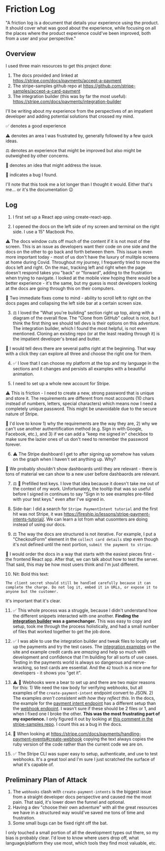 # Friction Log
"A friction log is a document that details your experience using the product. It should cover what was good about the experience, while
focusing on all the places where the product experience could've been improved, both from a user and your perspective."

## Overview
I used three main resources to get this project done:
1. The docs provided and linked at https://stripe.com/docs/payments/accept-a-payment
2. The stripe-samples github repo at https://github.com/stripe-samples/accept-a-card-payment
3. The integration builder (this was by far the most useful): https://stripe.com/docs/payments/integration-builder

I'll be writing about my experience from the perspectives of an impatient developer and adding potential solutions that crossed my mind.

✅ denotes a good experience

⚠️ denotes an area I was frustrated by, generally followed by a few quick ideas.

⚖️ denotes an experience that might be improved but also might be outweighed by other concerns.

🤔 denotes an idea that might address the issue.

🐛 indicates a bug I found.

I'll note that this took me a lot longer than I thought it would. Either that's me... or it's the documentation 😉


## Log
1. I first set up a React app using create-react-app.

2. I opened the docs on the left side of my screen and terminal on the right side. I use a 15" Macbook Pro.

⚠️ The docs window cuts off much of the content if it is not most of the screen. This is an issue as developers want their code on one side and the docs on the other to go back and forth between them. This issue is even more important today - most of us don't have the luxury of mulitple screens at home during Covid.
Throughout my journey, I frequently tried to move the docs left and right. On the mac, tracking left and right when the page doesn't respond takes you "back" or "forward", adding to the frustration when trying to navigate. I looked at the mobile view hoping there would be a better experience - it's the same, but my guess is most developers looking at the docs are going through this on their computers.

🤔 Two immediate fixes come to mind - ability to scroll left to right on the docs pages and collapsing the left side bar at a certain screen size.

3. ⚖️ I loved the "What you're building" section right up top, along with a diagram of the overall flow. The "Clone from GitHub" callout is nice, but I think the first thing we should tell devs is their options on this adventure. The integration builder, which I found the most helpful, is not even mentioned. Cloning an existing repo (or at the least reading through it) is the impatient developer's bread and butter.

🤔 I would tell devs there are several paths right at the beginning. That way with a click they can explore all three and choose the right one for them.

4. ✅ I love that I can choose my platform at the top and my language in the sections and it changes and persists all examples with a beautiful animation.

5. I need to set up a whole new account for Stripe.

⚠️ This is friction - I need to create a new, strong password that is unique and store it. The requirements are different from most accounts (10 chars instead of numbers, letters, special characters) which means now I need a completely unique password.
This might be unavoidable due to the secure nature of Stripe.

🤔 I'd love to know 1) why the requirements are the way they are, 2) why we can't use another authentification method (e.g. Sign in with Google, Facebook, etc.), and 3) if we can add a "keep me signed in" checkbox to make sure the lazier ones of us don't need to remember the password forever.

6. ⚠️ The Stripe dashboard I get to after signing up somehow has values on the graph when I haven't set anything up. Why?

🤔 We probably shouldn't show dashboards until they are relevant - there is tons of material we can show to a new user before dashbaords are relevant.

7. ⚖️ 🐛 Prefilled test keys. I love that idea because it doesn't take me out of the context of my work. Unfortunately, the tooltip that was so useful before I signed in continues to say "Sign in to see examples pre-filled with your test keys." even after I've signed in.

8. Side-bar: I did a search for `Stripe PaymentIntent tutorial` and the first hit was not Stripe, it was https://fireship.io/lessons/stripe-payment-intents-tutorial/. We can learn a lot from what cusomters are doing instead of using our docs.

9. ⚖️ The way the docs are structured is not iterative. For example, I put a "CheckoutForm" element in the `collect card details` step even though it's not defined until the next portion, `submit the payment to stripe`.

🤔 I would order the docs in a way that starts with the easiest pieces first - the frontend React app. After that, we can talk about how to test the server. That said, this may be how most users think and I'm just different.

10. Nit: Bold this text:
```
The client secret should still be handled carefully because it can complete the charge. Do not log it, embed it in URLs, or expose it to anyone but the customer.
```
It's important that it's clear.

11. ✅ This whole process was a struggle, because I didn't understand how the different snippets interacted with one another. <strong>Finding the [integration builder](https://stripe.com/docs/payments/integration-builder) was a gamechanger.</strong> This was easy to copy and setup, took me through the process holistically, and had a small number of files that worked together to get the job done.

12. ✅ I was able to use the integration builder and tweak files to locally set up the payments and try the test cases. The [integration examples](https://stripe.com/docs/payments/accept-a-payment#web-test-integration) on the site and example credit cards are _amazing_ and help so much with development and confidence that I'm building for all sorts of use cases. Testing in the payments world is always so dangerous and nerve-wracking, so test cards are essential. And the `42` touch is a nice one for developers - it shows you "get it".

13. ⚠️ 🐛 Webhooks were a bear to set up and there are two major reasons for this: 1) We need the raw body for verifying webhooks, but all examples of the `create-payment-intent` endpoint convert to JSON. 2) The examples _aren't consistent with how they reflect this_. In the docs, the example for the [payment intent endpoint](https://stripe.com/docs/payments/accept-a-payment#web-create-payment-intent) has a different setup than the [webhook endpoint](https://stripe.com/docs/payments/handling-payment-events#create-webhook). I wasn't sure if these should be 2 files or 1, and when I fixed one I broke the other. <strong>This was the most frustrating part of my experience.</strong> I only figured it out by looking at [this comment in the stripe-samples repo](https://github.com/stripe-samples/accept-a-card-payment/blob/ced1374a33c963d482ea88f29a1ff89a390831f7/using-webhooks/server/node/server.js#L11). I count this as a bug in the docs.

14. 🐛 When looking at https://stripe.com/docs/payments/handling-payment-events#create-webhook copying the text always copies the ruby version of the code rather than the current code we are on.

15. ✅ The Stripe CLI was super easy to setup, authenticate, and use to test webhooks. It's a great tool and I'm sure I just scratched the surface of what it's capable of.


## Preliminary Plan of Attack
1. The `webhooks` clash with `create-payment-intents` is the biggest issue from a straight developer docs perspective and caused me the most pain. That said, it's lower down the funnel and optional.
2. Having a dev "choose their own adventure" with all the great resources we have in a structured way would've saved me tons of time and frustration.
3. Some small bugs can be fixed right off the bat.

I only touched a small portion of all the development types out there, so my bias is probably clear. I'd love to know where users drop off, what language/platform they use most, which tools they find most valuable, etc.
